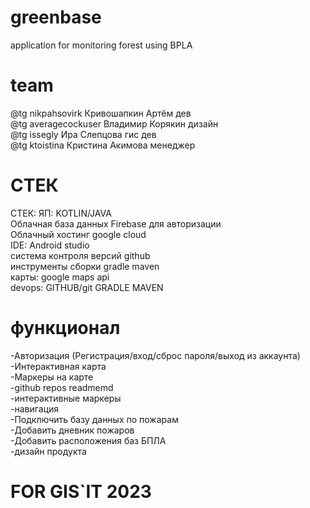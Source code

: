 # greenbase
 application for monitoring forest using BPLA
 # team
 @tg nikpahsovirk  Кривошапкин Артём дев <br>
 @tg averagecockuser Владимир Корякин дизайн<br>
 @tg issegly Ира Слепцова гис дев<br>
 @tg ktoistina Кристина Акимова менеджер<br>
 # СТЕК
 СТЕК:
 ЯП: KOTLIN/JAVA<br>
 Облачная база данных Firebase для авторизации<br>
 Облачный хостинг google cloud <br>
 IDE: Android studio <br>
 система контроля версий github<br>
 инструменты сборки gradle maven<br>
 карты: google maps api<br>
 devops: GITHUB/git GRADLE MAVEN<br>
 # функционал
 -Авторизация (Регистрация/вход/сброс пароля/выход из аккаунта)<br>
 -Интерактивная карта<br>
 -Маркеры на карте<br>
 -github repos readmemd<br>
 -интерактивные маркеры<br>
 -навигация<br>
 -Подключить базу данных по пожарам <br>
 -Добавить дневник пожаров <br>
 -Добавить расположения баз БПЛА<br>
 -дизайн продукта  <br>
 # FOR GIS`IT 2023

